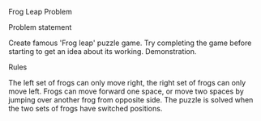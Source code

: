 Frog Leap Problem


Problem statement

Create famous 'Frog leap' puzzle game. Try completing the game before starting to get an idea about its working. Demonstration.

Rules

The left set of frogs can only move right, the right set of frogs can only move left.
Frogs can move forward one space, or move two spaces by jumping over another frog from opposite side.
The puzzle is solved when the two sets of frogs have switched positions.
